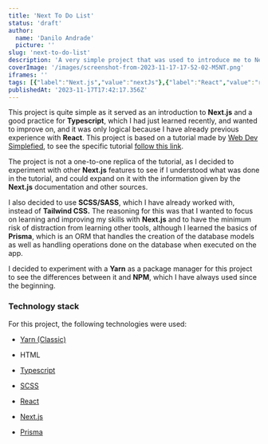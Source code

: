 ```yaml
---
title: 'Next To Do List'
status: 'draft'
author:
  name: 'Danilo Andrade'
  picture: ''
slug: 'next-to-do-list'
description: 'A very simple project that was used to introduce me to Next.js (specifically Next v13) on a more practical way.'
coverImage: '/images/screenshot-from-2023-11-17-17-52-02-M5NT.png'
iframes: ''
tags: [{"label":"Next.js","value":"nextJs"},{"label":"React","value":"react"},{"label":"SCSS","value":"scss"},{"label":"Typescript","value":"typescript"},{"label":"HTML","value":"html"},{"label":"Prisma ORM","value":"prismaOrm"}]
publishedAt: '2023-11-17T17:42:17.356Z'
---
```


This project is quite simple as it served as an introduction to **Next.js** and a good practice for **Typescript**, which I had just learned recently, and wanted to improve on, and it was only logical because I have already previous experience with **React**. This project is based on a tutorial made by [Web Dev Simplefied](https://www.youtube.com/@WebDevSimplified), to see the specific tutorial [follow this link](https://www.youtube.com/watch?v=NgayZAuTgwM).

The project is not a one-to-one replica of the tutorial, as I decided to experiment with other **Next.js** features to see if I understood what was done in the tutorial, and could expand on it with the information given by the **Next.js** documentation and other sources.

I also decided to use **SCSS/SASS**, which I have already worked with, instead of **Tailwind CSS.** The reasoning for this was that I wanted to focus on learning and improving my skills with **Next.js** and to have the minimum risk of distraction from learning other tools, although I learned the basics of **Prisma**, which is an ORM that handles the creation of the database models as well as handling operations done on the database when executed on the app.

I decided to experiment with a **Yarn** as a package manager for this project to see the differences between it and **NPM**, which I have always used since the beginning.

### Technology stack

For this project, the following technologies were used:

- [Yarn (Classic)](https://classic.yarnpkg.com/lang/en/)

- HTML

- [Typescript](https://www.typescriptlang.org/)

- [SCSS](https://sass-lang.com/)

- [React](https://react.dev/)

- [Next.js](https://nextjs.org/)

- [Prisma](https://www.prisma.io/)


